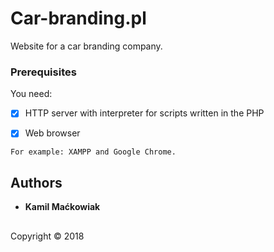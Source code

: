 # Car-branding.pl

Website for a car branding company.


### Prerequisites

You need:
- [x] HTTP server with interpreter for scripts written in the PHP
- [x] Web browser


```
For example: XAMPP and Google Chrome.
```



## Authors

* **Kamil Maćkowiak**


## 

Copyright © 2018

